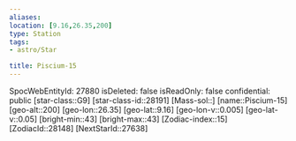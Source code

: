 ```yaml
---
aliases: 
location: [9.16,26.35,200]
type: Station
tags:
- astro/Star

title: Piscium-15
---
```

SpocWebEntityId: 27880
isDeleted: false
isReadOnly: false
confidential: public
[star-class::G9]
[star-class-id::28191]
[Mass-sol::]
[name::Piscium-15]
[geo-alt::200]
[geo-lon::26.35]
[geo-lat::9.16]
[geo-lon-v::0.005]
[geo-lat-v::0.05]
[bright-min::43]
[bright-max::43]
[Zodiac-index::15]
[ZodiacId::28148]
[NextStarId::27638]



